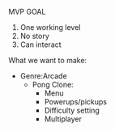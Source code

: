 MVP GOAL
1. One working level
2. No story
3. Can interact

What we want to make:
 - Genre:Arcade
    - Pong Clone:
        - Menu
        - Powerups/pickups
        - Difficulty setting
        - Multiplayer 
